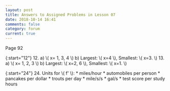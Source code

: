 ```yaml
---
layout: post
title: Answers to Assigned Problems in Lesson 07
date: 2018-10-14 16:41
comments: false
category: forum
current: true
---
```


Page 92

{:start="12"}
12. a) \\( x= 1, 3, 4 \\) b) Largest: \\( x=4 \\), Smallest: \\( x=3. \\) 
13. a) \\( x= 1, 2, 3 \\) b) Largest: \\( x=2, 6 \\), Smallest: \\( x=1. \\)

{:start="24"}
24. Units for \\( f' \\):
	* miles/hour
	* automobiles per person
	* pancakes per dollar
	* trouts per day
	* mile/s/s
	* gal/s
	* test score per study hours
